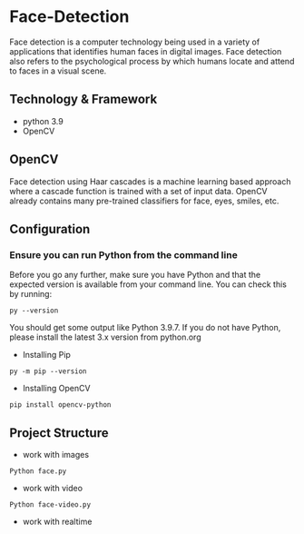# Face-Detection
Face detection is a computer technology being used in a variety of applications that identifies human faces in digital images. Face detection also refers to the psychological process by which humans locate and attend to faces in a visual scene.

## Technology & Framework
- python 3.9
- OpenCV
## OpenCV
Face detection using Haar cascades is a machine learning based approach where a cascade function is trained with a set of input data. OpenCV already contains many pre-trained classifiers for face, eyes, smiles, etc.

## Configuration
### Ensure you can run Python from the command line
Before you go any further, make sure you have Python and that the expected version is available from your command line. You can check this by running:
```
py --version
```
You should get some output like Python 3.9.7. If you do not have Python, please install the latest 3.x version from python.org 

- Installing Pip
```
py -m pip --version
```

- Installing OpenCV

```
pip install opencv-python
```
## Project Structure
- work with images
```
Python face.py
```
- work with video
```
Python face-video.py
```
- work with realtime
